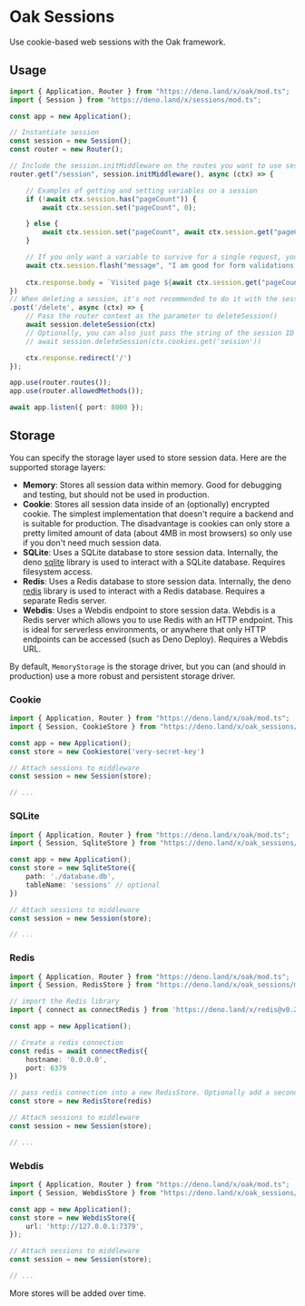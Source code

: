 # Oak Sessions

Use cookie-based web sessions with the Oak framework.

## Usage

```ts
import { Application, Router } from "https://deno.land/x/oak/mod.ts";
import { Session } from "https://deno.land/x/sessions/mod.ts";

const app = new Application();

// Instantiate session
const session = new Session();
const router = new Router();

// Include the session.initMiddleware on the routes you want to use sessions for
router.get("/session", session.initMiddleware(), async (ctx) => {

    // Examples of getting and setting variables on a session
    if (!await ctx.session.has("pageCount")) {
        await ctx.session.set("pageCount", 0);

    } else {
        await ctx.session.set("pageCount", await ctx.session.get("pageCount") + 1);
    }

    // If you only want a variable to survive for a single request, you can "flash" it instead
    await ctx.session.flash("message", "I am good for form validations errors, success messages, etc.")
    
    ctx.response.body = `Visited page ${await ctx.session.get("pageCount")} times`;
})
// When deleting a session, it's not recommended to do it with the session middleware in the route you perform the deletion.
.post('/delete', async (ctx) => {
    // Pass the router context as the parameter to deleteSession()
    await session.deleteSession(ctx)
    // Optionally, you can also just pass the string of the session ID in case you aren't within a routing context.
    // await session.deleteSession(ctx.cookies.get('session'))

    ctx.response.redirect('/')
});

app.use(router.routes());
app.use(router.allowedMethods());

await app.listen({ port: 8000 });
```

## Storage

You can specify the storage layer used to store session data. Here are the supported storage layers:

* **Memory**: Stores all session data within memory. Good for debugging and testing, but should not be used in production.
* **Cookie**: Stores all session data inside of an (optionally) encrypted cookie. The simplest implementation that doesn't require a backend and is suitable for production. The disadvantage is cookies can only store a pretty limited amount of data (about 4MB in most browsers) so only use if you don't need much session data.
* **SQLite**: Uses a SQLite database to store session data. Internally, the deno [sqlite](https://deno.land/x/sqlite) library is used to interact with a SQLite database. Requires filesystem access.
* **Redis**: Uses a Redis database to store session data. Internally, the deno [redis](https://deno.land/x/redis) library is used to interact with a Redis database. Requires a separate Redis server.
* **Webdis**: Uses a Webdis endpoint to store session data. Webdis is a Redis server which allows you to use Redis with an HTTP endpoint. This is ideal for serverless environments, or anywhere that only HTTP endpoints can be accessed (such as Deno Deploy). Requires a Webdis URL.

By default, `MemoryStorage` is the storage driver, but you can (and should in production) use a more robust and persistent storage driver.

### Cookie
```ts
import { Application, Router } from "https://deno.land/x/oak/mod.ts";
import { Session, CookieStore } from "https://deno.land/x/oak_sessions/mod.ts";

const app = new Application();
const store = new Cookiestore('very-secret-key')

// Attach sessions to middleware
const session = new Session(store);

// ...
```

### SQLite
```ts
import { Application, Router } from "https://deno.land/x/oak/mod.ts";
import { Session, SqliteStore } from "https://deno.land/x/oak_sessions/mod.ts";

const app = new Application();
const store = new SqliteStore({
    path: './database.db',
    tableName: 'sessions' // optional
})

// Attach sessions to middleware
const session = new Session(store);

// ...
```

### Redis
```ts
import { Application, Router } from "https://deno.land/x/oak/mod.ts";
import { Session, RedisStore } from "https://deno.land/x/oak_sessions/mod.ts";

// import the Redis library
import { connect as connectRedis } from 'https://deno.land/x/redis@v0.22.2/mod.ts'

const app = new Application();

// Create a redis connection
const redis = await connectRedis({
    hostname: '0.0.0.0',
    port: 6379
})

// pass redis connection into a new RedisStore. Optionally add a second string argument for a custom database prefix, default is 'session_'
const store = new RedisStore(redis)

// Attach sessions to middleware
const session = new Session(store);

// ...
```

### Webdis
```ts
import { Application, Router } from "https://deno.land/x/oak/mod.ts";
import { Session, WebdisStore } from "https://deno.land/x/oak_sessions/mod.ts";

const app = new Application();
const store = new WebdisStore({
    url: 'http://127.0.0.1:7379',
});

// Attach sessions to middleware
const session = new Session(store);

// ...
```

More stores will be added over time.
